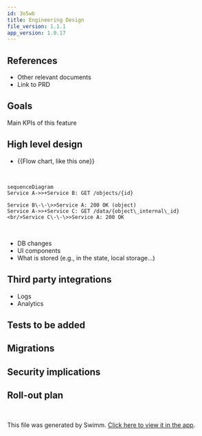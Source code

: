 ```yaml
---
id: 3o5wb
title: Engineering Design
file_version: 1.1.1
app_version: 1.0.17
---
```


## References
* Other relevant documents
* Link to PRD

## Goals

Main KPIs of this feature

## High level design
* {{Flow chart, like this one}}

<br/>

<!--MERMAID {width:100}-->
```mermaid
sequenceDiagram
Service A->>+Service B: GET /objects/{id}

Service B\-\-\>>Service A: 200 OK (object)
Service A->>+Service C: GET /data/{object\_internal\_id}
<br/>Service C\-\-\>>Service A: 200 OK
```
<!--MCONTENT {content: "sequenceDiagram<br/>\nService A->>+Service B: GET /objects/{id}\n\nService B\\-\\-\\>>Service A: 200 OK (object)<br/>\nService A->>+Service C: GET /data/{object\\_internal\\_id}<br/>\n<br/>Service C\\-\\-\\>>Service A: 200 OK<br/>"} --->

<br/>


* DB changes
* UI components
* What is stored (e.g., in the state, local storage...)

## Third party integrations
* Logs
* Analytics

## Tests to be added


## Migrations

## Security implications

## Roll-out plan


<br/>

This file was generated by Swimm. [Click here to view it in the app](https://app.swimm.io/repos/Z2l0aHViJTNBJTNBc3dpbW0tdGVzdCUzQSUzQWZvdXJ0aGxlZ2FjeQ==/docs/3o5wb).
